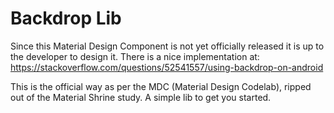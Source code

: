 # Backdrop Lib


  Since this Material Design Component is not yet officially released it is up to the developer
  to design it.
  There is a nice implementation at: https://stackoverflow.com/questions/52541557/using-backdrop-on-android

  This is the official way as per the MDC (Material Design Codelab), ripped out of the Material Shrine study.
  A simple lib to get you started.


